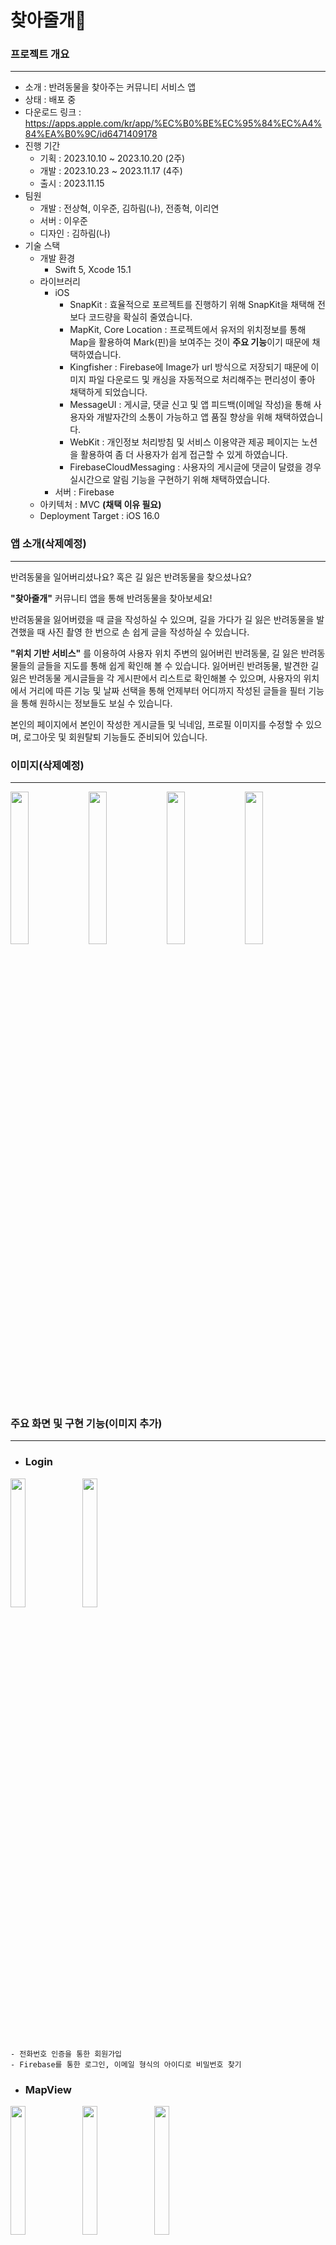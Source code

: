 # 찾아줄개🐶

### 프로젝트 개요
----
- 소개 : 반려동물을 찾아주는 커뮤니티 서비스 앱
- 상태 : 배포 중 
- 다운로드 링크 : https://apps.apple.com/kr/app/%EC%B0%BE%EC%95%84%EC%A4%84%EA%B0%9C/id6471409178
- 진행 기간
    - 기획 : 2023.10.10 ~ 2023.10.20 (2주)
    - 개발 : 2023.10.23 ~ 2023.11.17 (4주)
    - 출시 : 2023.11.15 
- 팀원
    - 개발 : 전상혁, 이우준, 김하림(나), 전종혁, 이리연
    - 서버 : 이우준
    - 디자인 : 김하림(나)
- 기술 스택
    - 개발 환경
        - Swift 5, Xcode 15.1 
    - 라이브러리
        - iOS
            - SnapKit : 효율적으로 포르젝트를 진행하기 위해 SnapKit을 채택해 전보다 코드량을 확실히 줄였습니다.
            - MapKit, Core Location : 프로젝트에서 유저의 위치정보를 통해 Map을 활용하여 Mark(핀)을 보여주는 것이 **주요 기능**이기 때문에 채택하였습니다.
            - Kingfisher : Firebase에 Image가 url 방식으로 저장되기 때문에 이미지 파일 다운로드 및 캐싱을 자동적으로 처리해주는 편리성이 좋아 채택하게 되었습니다.
            - MessageUI : 게시글, 댓글 신고 및 앱 피드백(이메일 작성)을 통해 사용자와 개발자간의 소통이 가능하고 앱 품질 향상을 위해 채택하였습니다.
            - WebKit : 개인정보 처리방침 및 서비스 이용약관 제공 페이지는 노션을 활용하여 좀 더 사용자가 쉽게 접근할 수 있게 하였습니다.
            - FirebaseCloudMessaging : 사용자의 게시글에 댓글이 달렸을 경우 실시간으로 알림 기능을 구현하기 위해 채택하였습니다.
        - 서버 : Firebase
    - 아키텍처 : MVC **(채택 이유 필요)**
    - Deployment Target : iOS 16.0


### 앱 소개(삭제예정)
----
반려동물을 일어버리셨나요? 혹은 길 잃은 반려동물을 찾으셨나요?

**"찾아줄개"** 커뮤니티 앱을 통해 반려동물을 찾아보세요!

반려동물을 잃어버렸을 때 글을 작성하실 수 있으며, 길을 가다가 길 잃은 반려동물을 발견했을 때 사진 촬영 한 번으로 손 쉽게 글을 작성하실 수 있습니다.

**"위치 기반 서비스"**
를 이용하여 사용자 위치 주변의 잃어버린 반려동물, 길 잃은 반려동물들의 글들을 지도를 통해 쉽게 확인해 볼 수 있습니다.
잃어버린 반려동물, 발견한 길 잃은 반려동물 게시글들을 각 게시판에서 리스트로 확인해볼 수 있으며, 사용자의 위치에서 거리에 따른 기능 및 날짜 선택을 통해 언제부터 어디까지 작성된 글들을 필터 기능을 통해 원하시는 정보들도 보실 수 있습니다.

본인의 페이지에서 본인이 작성한 게시글들 및 닉네임, 프로필 이미지를 수정할 수 있으며, 로그아웃 및 회원탈퇴 기능들도 준비되어 있습니다.


### 이미지(삭제예정)
----
<img src = "https://github.com/GaeMeee/Fence_App/assets/32815948/ed54087b-25ee-4ce8-8c2b-848656891d69" width = "24%" height = "25%">
<img src = "https://github.com/GaeMeee/Fence_App/assets/32815948/9a1acc40-a6fb-480e-a44c-025a2510673e" width = "24%" height = "25%">
<img src = "https://github.com/GaeMeee/Fence_App/assets/32815948/56a5a453-a59c-47bb-a8ce-a0f8d2941661" width = "24%" height = "25%">
<img src = "https://github.com/GaeMeee/Fence_App/assets/32815948/396708a7-c3cd-487e-8ba2-e9d62f9cf591" width = "24%" height = "25%">


### 주요 화면 및 구현 기능(이미지 추가)
----
- ### Login 
<img src = "https://github.com/GaeMeee/Fence_App/assets/32815948/ed54087b-25ee-4ce8-8c2b-848656891d69" width = "22%" height = "23%">
<img src = "https://github.com/rlagkfla/swift_FenceApp/assets/51162461/3779c356-5a02-40c9-ba8e-5f01d3deadf5" width = "22%" height = "23%">

    - 전화번호 인증을 통한 회원가입
    - Firebase를 통한 로그인, 이메일 형식의 아이디로 비밀번호 찾기
  
- ### MapView
<img src = "https://github.com/GaeMeee/Fence_App/assets/32815948/9a1acc40-a6fb-480e-a44c-025a2510673e" width = "22%" height = "23%">
<img src = "https://github.com/rlagkfla/swift_FenceApp/assets/51162461/4fa966b0-c585-4743-89cd-67507e9f34ae" width = "22%" height = "23%">
<img src = "https://github.com/rlagkfla/swift_FenceApp/assets/51162461/3e0ac674-56ec-48f7-8ec8-172589b5222f" width = "22%" height = "23%">

    - 사용자가 작성한 게시글의 이미지와 위치 정보를 활용하여 Map에 Mark(핀)을 생성
    - 거리와 날짜를 이용하여 필터된 데이터들을 바탕으로 Mark(핀)을 업데이트
        - 사용자의 위치의 정보를 가지고 현재 위치에서 반경 nkm까지 Mark(핀) 필터링
        - 시작, 끝 날짜를 바탕으로 Mark(핀) 필터링
        
- ### LostView(잃어버린 동물 페이지) & EnrollView
<img src = "https://github.com/rlagkfla/swift_FenceApp/assets/51162461/e116ce85-973e-4b76-9994-ebb310c83796" width = "22%" height = "23%">
<img src = "https://github.com/rlagkfla/swift_FenceApp/assets/51162461/61bcc36d-e988-479b-bbe5-a6d6e63fe665" width = "22%" height = "23%">

    - 등록 시 사용자의 위치 정보와 반려동물 정보를 바탕으로 LOST Map에 Mark(핀)을 업데이트
    - 잃어버린 반려동물의 게시글을 TableView로 보여줌
    - 거리와 날짜를 이용하여 필터된 데이터들을 바탕으로 게시글 업데이트
        - 사용자의 위치의 정보를 가지고 현재 위치에서 반경 nkm까지 게시글 필터링
        - 시작, 끝 날짜를 바탕으로 게시글의 작성된 날짜 필터링
    - Pagination을 통한 무한 스크롤
- ### Camera
<img src = "https://github.com/rlagkfla/swift_FenceApp/assets/51162461/b2b280e3-8b3a-45fe-b2e5-07043ec60eb6" width = "22%" height = "23%">
<img src = "https://github.com/rlagkfla/swift_FenceApp/assets/51162461/c27d08a1-3502-4329-9113-ca4d9ebc2d94" width = "22%" height = "23%">

    - 사진 촬영 시 현재 사용자의 위치와 촬영된 이미지를 바탕으로 발견한 반려동물 게시글 자동 생성 및 FOUND Map에 Mark(핀)을 업데이트
    
- ### FoundView(발견한 동물 페이지)
<img src = "https://github.com/rlagkfla/swift_FenceApp/assets/51162461/cb2f5400-f4e2-449e-8ce4-8e7b09dc2ccf" width = "22%" height = "23%">

    - 발견한 반려동물의 게시글을 CollectionView로 보여줌
    - 거리와 날짜를 이용하여 필터된 데이터들을 바탕으로 게시글을 업데이트
        - 사용자의 위치의 정보를 가지고 현재 위치에서 반경 nkm까지 게시글 필터링
        - 시작, 끝 날짜를 바탕으로 게시글의 작성된 날짜 필터링
        
- ### DetailView
<img src = "https://github.com/rlagkfla/swift_FenceApp/assets/51162461/bf8aa7b3-12b1-4dc0-a1d9-7387875a7190" width = "22%" height = "23%">
<img src = "https://github.com/rlagkfla/swift_FenceApp/assets/51162461/1a56af7c-b868-48da-8fff-caaa4c6a6449" width = "22%" height = "23%">
<img src = "https://github.com/rlagkfla/swift_FenceApp/assets/51162461/ec34548c-777c-4863-aa22-02fff3ac9ae4" width = "22%" height = "23%">

    - 잃어버린 반려동물 게시글 및 발견한 반려동물의 게시글을 바탕으로 상세 페이지를 보여줌
    - 작성자 본인의 게시글은 삭제 및 수정이 가능하고, 다른 사용자의 글은 신고 가능
    - 댓글 기능
        - FCM 사용하여 게시글 작성자에게 실시간으로 알림
        - 삭제, 수정, 신고 기능
          
- ### MyInfo
    - 프로필 이미지 및 닉네임 수정
    - 사용자가 작성한 게시글 CollectionView로 보여줌
    - 앱 피드백, 회원탈퇴, 로그아웃, 개인정보 처리방침 및 서비스 이용약관 구현


### Flow Chart
----
<img src = "https://github.com/GaeMeee/Fence_App/assets/32815948/49634c63-46ae-43ca-a025-f4450bd6a0d0" width = "100%" height = "50%">

### 트러블 슈팅(더 추가 디테일 필요!!)
----
- 게시글 및 댓글을 작성 또는 수정할 때, '작성' 버튼을 여러 번 누르면 중복 등록되는 오류가 발생합니다.
    - 이 문제를 해결하기 위해 등록 버튼 클릭 시에 비활성화 또는 플래그 사용 등 다양한 방법이 있었지만, 사용자 관점에서 등록 후 알림이 없어 오류가 났을 수 있다는 고려로 AlertController를 활용하여 '작성 중입니다'라는 명확한 알림을 제공하도록 하였습니다.
- 잦은 API 호출 문제
    - 데이터 정보를 객체에 따라 분리를 하면 API를 여러 번 호출하는 문제가 있을 수 있고, 데이터를 한 곳에 집중하면 API는 한 번만 호출하지만 필요없는 데이터도 다 가져와야 하는 문제가 생길 수 있습니다. 그래서 유저의 사용 방식과 앱 구동 방식을 고려하여 필요한 데이터가 조금씩 중첩되도록 모델을 설계하였습니다.

